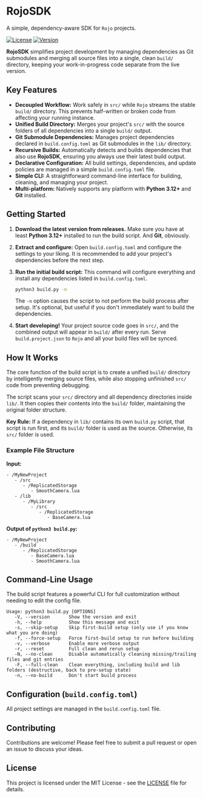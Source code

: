 # RojoSDK

A simple, dependency-aware SDK for `Rojo` projects.

[![License](https://img.shields.io/badge/license-MIT-blue)](./LICENSE)
[![Version](https://img.shields.io/badge/version-1.1.1-informational)](./build.config.toml)

**RojoSDK** simplifies project development by managing dependencies as Git submodules and merging all source files into a single, clean `build/` directory, keeping your work-in-progress code separate from the live version.

## Key Features

-   **Decoupled Workflow:** Work safely in `src/` while `Rojo` streams the stable `build/` directory. This prevents half-written or broken code from affecting your running instance.
-   **Unified Build Directory:** Merges your project's `src/` with the source folders of all dependencies into a single `build/` output.
-   **Git Submodule Dependencies:** Manages project dependencies declared in `build.config.toml` as Git submodules in the `lib/` directory.
-   **Recursive Builds:** Automatically detects and builds dependencies that also use **RojoSDK**, ensuring you always use their latest build output.
-   **Declarative Configuration:** All build settings, dependencies, and update policies are managed in a simple `build.config.toml` file.
-   **Simple CLI:** A straightforward command-line interface for building, cleaning, and managing your project.
-   **Multi-platform:** Natively supports any platform with **Python 3.12+** and **Git** installed.

## Getting Started

1.  **Download the latest version from releases.**
    Make sure you have at least **Python 3.12+** installed to run the build script. And **Git**, obviously.

2.  **Extract and configure:**
    Open `build.config.toml` and configure the settings to your liking. It is recommended to add your project's dependencies before the next step.

3.  **Run the initial build script:**
    This command will configure everything and install any dependencies listed in `build.config.toml`.
    ```sh
    python3 build.py -n
    ```
	The `-n` option causes the script to not perform the build process after setup. It's optional, but useful if you don't immediately want to build the dependencies.

4.  **Start developing!**
    Your project source code goes in `src/`, and the combined output will appear in `build/` after every run.
    Serve `build.project.json` to `Rojo` and all your build files will be synced.

## How It Works

The core function of the build script is to create a unified `build/` directory by intelligently merging source files, while also stopping unfinished `src/` code from preventing debugging.

The script scans your `src/` directory and all dependency directories inside `lib/`. It then copies their contents into the `build/` folder, maintaining the original folder structure.

**Key Rule:** If a dependency in `lib/` contains its own `build.py` script, that script is run first, and its `build/` folder is used as the source. Otherwise, its `src/` folder is used.

### Example File Structure

**Input:**
```
- /MyNewProject
   - /src
      - /ReplicatedStorage
         - SmoothCamera.lua
   - /lib
      - /MyLibrary
         - /src
            - /ReplicatedStorage
               - BaseCamera.lua
```

**Output of `python3 build.py`:**
```
- /MyNewProject
   - /build
      - /ReplicatedStorage
         - BaseCamera.lua
         - SmoothCamera.lua
```

## Command-Line Usage

The build script features a powerful CLI for full customization without needing to edit the config file.

```
Usage: python3 build.py [OPTIONS]
   -V, --version       Show the version and exit
   -h, --help          Show this message and exit
   -s, --skip-setup    Skip first-build setup (only use if you know what you are doing)
   -f, --force-setup   Force first-build setup to run before building
   -v, --verbose       Enable more verbose output
   -r, --reset         Full clean and rerun setup
   -N, --no-clean      Disable automatically cleaning missing/trailing files and git entries
   -F, --full-clean    Clean everything, including build and lib folders (destructive, back to pre-setup state)
   -n, --no-build      Don't start build process
```

## Configuration (`build.config.toml`)

All project settings are managed in the `build.config.toml` file.

## Contributing

Contributions are welcome! Please feel free to submit a pull request or open an issue to discuss your ideas.

## License

This project is licensed under the MIT License - see the [LICENSE](./LICENSE) file for details.
